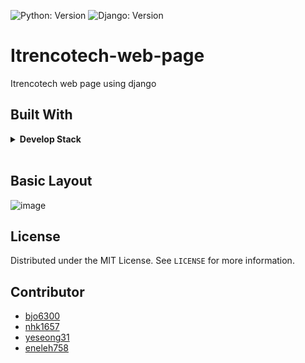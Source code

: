 ![Python: Version](https://img.shields.io/badge/python-3.8.5-blue)
![Django: Version](https://img.shields.io/badge/Django-3.1.3-blue)

# Itrencotech-web-page
Itrencotech web page using django

## Built With
<details> <summary> <b> Develop Stack   </b></summary>
</br>

* ![Python](https://img.shields.io/badge/-Python-000000?style=flat&logo=python)
* ![Django](https://img.shields.io/badge/-Django-000000?style=flat&logo=django)
* ![MySQL](https://img.shields.io/badge/-MySQL-000000?style=flat&logo=mysql)  
* ![Jira](https://img.shields.io/badge/-Jira-000000?style=flat&logo=jira)  
* ![AWS S3](https://img.shields.io/badge/-S3-000000?style=flat&logo=amazon-aws)  
* ![AWS EC2](https://img.shields.io/badge/-EC2-000000?style=flat&logo=amazon-aws)  

</details>
</br>


## Basic Layout
![image](https://user-images.githubusercontent.com/70627982/147803732-41ea3a8c-c93c-4832-a33c-f4fca5f8637d.png)


## License

Distributed under the MIT License. See `LICENSE` for more information.

## Contributor
* [bjo6300](https://github.com/bjo6300) <br>
* [nhk1657](https://github.com/nhk1657) <br>
* [yeseong31](https://github.com/yeseong31) <br>
* [eneleh758](https://github.com/eneleh758) <br>

